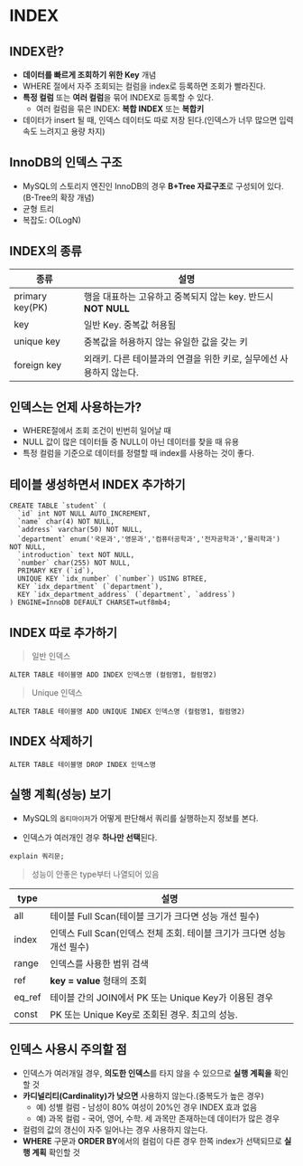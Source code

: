 # INDEX

## INDEX란?

* **데이터를 빠르게 조회하기 위한 Key** 개념
* WHERE 절에서 자주 조회되는 컬럼을 index로 등록하면 조회가 빨라진다.
* **특정 컬럼** 또는 **여러 컬럼**을 묶어 INDEX로 등록할 수 있다.
  - 여러 컬럼을 묶은 INDEX: **복합 INDEX** 또는 **복합키**
* 데이터가 insert 될 때, 인덱스 데이터도 따로 저장 된다.(인덱스가 너무 많으면 입력 속도 느려지고 용량 차지)

## InnoDB의 인덱스 구조

* MySQL의 스토리지 엔진인 InnoDB의 경우 **B+Tree 자료구조**로 구성되어 있다.(B-Tree의 확장 개념) 
* 균형 트리
* 복잡도: O(LogN)

## INDEX의 종류

|종류|설명|
|----|----|
|primary key(PK)|행을 대표하는 고유하고 중복되지 않는 key. 반드시 **NOT NULL**|
|key|일반 Key. 중복값 허용됨|
|unique key|중복값을 허용하지 않는 유일한 값을 갖는 키|
|foreign key|외래키. 다른 테이블과의 연결을 위한 키로, 실무에선 사용하지 않는다.|

## 인덱스는 언제 사용하는가?

* WHERE절에서 조회 조건이 빈번히 일어날 때
* NULL 값이 많은 데이터들 중 NULL이 아닌 데이터를 찾을 때 유용
* 특정 컬럼을 기준으로 데이터를 정렬할 때 index를 사용하는 것이 좋다.

## 테이블 생성하면서 INDEX 추가하기

```
CREATE TABLE `student` (
  `id` int NOT NULL AUTO_INCREMENT,
  `name` char(4) NOT NULL,
  `address` varchar(50) NOT NULL,
  `department` enum('국문과','영문과','컴퓨터공학과','전자공학과','물리학과') NOT NULL,
  `introduction` text NOT NULL,
  `number` char(255) NOT NULL,
  PRIMARY KEY (`id`),
  UNIQUE KEY `idx_number` (`number`) USING BTREE,
  KEY `idx_department` (`department`),
  KEY `idx_department_address` (`department`, `address`)
) ENGINE=InnoDB DEFAULT CHARSET=utf8mb4;
```

## INDEX 따로 추가하기

> 일반 인덱스

```
ALTER TABLE 테이블명 ADD INDEX 인덱스명 (컬럼명1, 컬럼명2)
```

> Unique 인덱스

```
ALTER TABLE 테이블명 ADD UNIQUE INDEX 인덱스명 (컬럼명1, 컬럼명2)
```

## INDEX 삭제하기

```
ALTER TABLE 테이블명 DROP INDEX 인덱스명
```

## 실행 계획(성능) 보기

* MySQL의 `옵티마이저`가 어떻게 판단해서 쿼리를 실행하는지 정보를 본다.

* 인덱스가 여러개인 경우 **하나만 선택**된다.

```
explain 쿼리문;
```

> 성능이 안좋은 type부터 나열되어 있음
  
|type|설명|
|---|---|
|all|테이블 Full Scan(테이블 크기가 크다면 성능 개선 필수)|
|index|인덱스 Full Scan(인덱스 전체 조회. 테이블 크기가 크다면 성능 개선 필수)|
|range|인덱스를 사용한 범위 검색|
|ref|**key = value** 형태의 조회|
|eq_ref|테이블 간의 JOIN에서 PK 또는 Unique Key가 이용된 경우 |
|const| PK 또는 Unique Key로 조회된 경우. 최고의 성능.|

## 인덱스 사용시 주의할 점

* 인덱스가 여러개일 경우, **의도한 인덱스**를 타지 않을 수 있으므로 **실행 계획을** 확인할 것
* **카디널리티(Cardinality)가 낮으면** 사용하지 않는다.(중복도가 높은 경우)
  * 예) 성별 컬럼 - 남성이 80% 여성이 20%인 경우 INDEX 효과 없음
  * 예) 과목 컬럼 - 국어, 영어, 수학. 세 과목만 존재하는데 데이터가 많은 경우
* 컬럼의 값의 갱신이 자주 일어나는 경우 사용하지 않는다.
* **WHERE** 구문과 **ORDER BY**에서의 컬럼이 다른 경우 한쪽 index가 선택되므로 **실행 계획** 확인할 것

